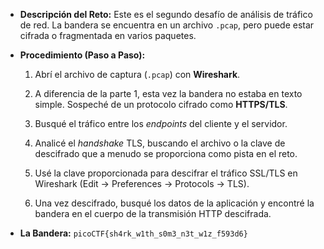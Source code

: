 - **Descripción del Reto:** Este es el segundo desafío de análisis de tráfico de red. La bandera se encuentra en un archivo `.pcap`, pero puede estar cifrada o fragmentada en varios paquetes.
    
- **Procedimiento (Paso a Paso):**
    
    1. Abrí el archivo de captura (`.pcap`) con **Wireshark**.
        
    2. A diferencia de la parte 1, esta vez la bandera no estaba en texto simple. Sospeché de un protocolo cifrado como **HTTPS/TLS**.
        
    3. Busqué el tráfico entre los _endpoints_ del cliente y el servidor.
        
    4. Analicé el _handshake_ TLS, buscando el archivo o la clave de descifrado que a menudo se proporciona como pista en el reto.
        
    5. Usé la clave proporcionada para descifrar el tráfico SSL/TLS en Wireshark (Edit -> Preferences -> Protocols -> TLS).
        
    6. Una vez descifrado, busqué los datos de la aplicación y encontré la bandera en el cuerpo de la transmisión HTTP descifrada.
        
- **La Bandera:** `picoCTF{sh4rk_w1th_s0m3_n3t_w1z_f593d6}`